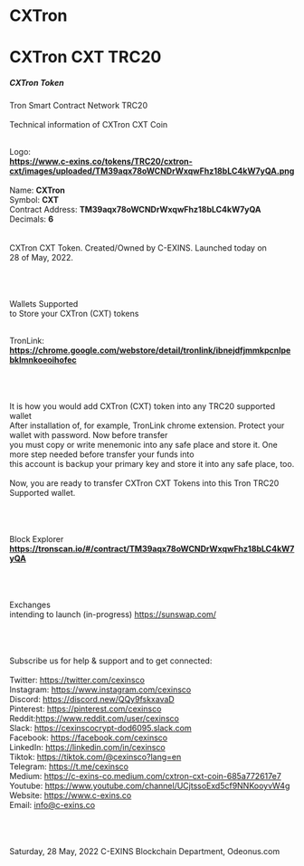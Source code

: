 # CXTron
<h1>CXTron CXT TRC20</h1>

<h5>CXTron Token</h5>
Tron Smart Contract Network TRC20<br/>
<br/>
Technical information of CXTron CXT Coin<br/>
<br/>

Logo: <br/><b>https://www.c-exins.co/tokens/TRC20/cxtron-cxt/images/uploaded/TM39aqx78oWCNDrWxqwFhz18bLC4kW7yQA.png</b><br/>
<br/>
Name: <b>CXTron</b><br/>
Symbol: <b>CXT</b><br/>
Contract Address: <b>TM39aqx78oWCNDrWxqwFhz18bLC4kW7yQA</b><br/>
Decimals: <b>6</b><br/>
<br/><br/>
CXTron CXT Token. Created/Owned by C-EXINS. Launched today on<br/>
28 of May, 2022.<br/>
<br/><br/><br/>


Wallets Supported<br/>
to Store your CXTron (CXT) tokens<br/>
<br/>

TronLink: <br/>
<b>https://chrome.google.com/webstore/detail/tronlink/ibnejdfjmmkpcnlpebklmnkoeoihofec</b><br/>
<br/><br/><br/>


It is how you would add CXTron (CXT) token into any TRC20 supported wallet<br/>
After installation of, for example, TronLink chrome extension. Protect your wallet with password. Now before transfer<br/>
you must copy or write menemonic into any safe place and store it. One more step needed before transfer your funds into<br/>
this account is backup your primary key and store it into any safe place, too.<br/>
<br/>
Now, you are ready to transfer CXTron CXT Tokens into this Tron TRC20 Supported wallet.<br/>
<br/><br/><br/>


Block Explorer<br/>
<b>https://tronscan.io/#/contract/TM39aqx78oWCNDrWxqwFhz18bLC4kW7yQA</b><br/>
<br/><br/><br/>


Exchanges<br/>
intending to launch (in-progress) https://sunswap.com/<br/>
<br/><br/><br/>



Subscribe us for help & support and to get connected:<br/>
<br/>
Twitter: https://twitter.com/cexinsco<br/>
Instagram: https://www.instagram.com/cexinsco<br/>
Discord: https://discord.new/QQy9fskxavaD<br/>
Pinterest: https://pinterest.com/cexinsco<br/>
Reddit:https://www.reddit.com/user/cexinsco<br/>
Slack: https://cexinscocrypt-dod6095.slack.com<br/>
Facebook: https://facebook.com/cexinsco<br/>
LinkedIn: https://linkedin.com/in/cexinsco<br/>
Tiktok: https://tiktok.com/@cexinsco?lang=en<br/>
Telegram: https://t.me/cexinsco<br/>
Medium: https://c-exins-co.medium.com/cxtron-cxt-coin-685a772617e7<br/>
Youtube: https://www.youtube.com/channel/UCjtssoExd5cf9NNKooyvW4g<br/>
Website: https://www.c-exins.co<br/>
Email: info@c-exins.co<br/>
<br/><br/><br/>

Saturday, 28 May, 2022
C-EXINS Blockchain Department, Odeonus.com

